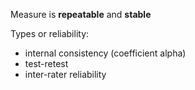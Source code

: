 Measure is **repeatable** and **stable**

Types or reliability: 
- internal consistency (coefficient alpha)
- test-retest
- inter-rater reliability